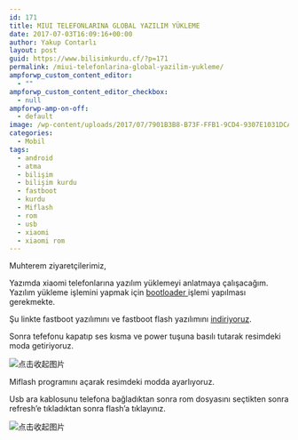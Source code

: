 ```yaml
---
id: 171
title: MIUI TELEFONLARINA GLOBAL YAZILIM YÜKLEME
date: 2017-07-03T16:09:16+00:00
author: Yakup Contarlı
layout: post
guid: https://www.bilisimkurdu.cf/?p=171
permalink: /miui-telefonlarina-global-yazilim-yukleme/
ampforwp_custom_content_editor:
  - ""
ampforwp_custom_content_editor_checkbox:
  - null
ampforwp-amp-on-off:
  - default
image: /wp-content/uploads/2017/07/7901B3B8-B73F-FFB1-9CD4-9307E1031DCA.jpg
categories:
  - Mobil
tags:
  - android
  - atma
  - bilişim
  - bilişim kurdu
  - fastboot
  - kurdu
  - Miflash
  - rom
  - usb
  - xiaomi
  - xiaomi rom
---
```

Muhterem ziyaretçilerimiz,

Yazımda xiaomi telefonlarına yazılım yüklemeyi anlatmaya çalışacağım. Yazılım yükleme işlemini yapmak için <a href="https://droidim.com/2016/01/17/xiaomi-cihazlarda-bootloader-kilidini-acma/" target="_blank" rel="noopener">bootloader </a>işlemi yapılması gerekmekte.

Şu linkte fastboot yazılımını ve fastboot flash yazılımını <a href="http://en.miui.com/a-234.html" target="_blank" rel="noopener">indiriyoruz</a>.

Sonra tefefonu kapatıp ses kısma ve power tuşuna basılı tutarak resimdeki moda getiriyoruz.

![点击收起图片](http://en.miui.com/static/article/innerimg/tongyong/tongyong-fastboot.jpg)

Miflash programını açarak resimdeki modda ayarlıyoruz.

Usb ara kablosunu telefona bağladıktan sonra rom dosyasını seçtikten sonra refresh&#8217;e tıkladıktan sonra flash&#8217;a tıklayınız.

![点击收起图片](http://en.miui.com/static/article/innerimg/tongyong/tongyong3-4.jpg)

&nbsp;